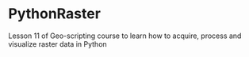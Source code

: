 # PythonRaster
Lesson 11 of Geo-scripting course to learn how to acquire, process and visualize raster data in Python
